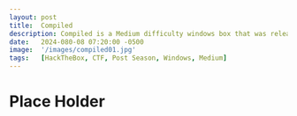 ```yaml
---
layout: post
title:  Compiled
description: Compiled is a Medium difficulty windows box that was released post Season 5 Anomalies. It focuses on compiled code...
date:   2024-080-08 07:20:00 -0500
image:  '/images/compiled01.jpg'
tags:   [HackTheBox, CTF, Post Season, Windows, Medium]
---
```

# Place Holder